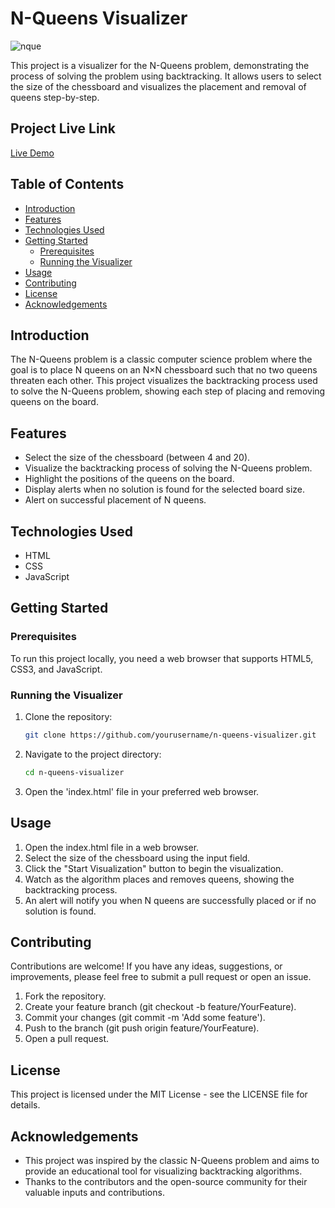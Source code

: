 # N-Queens Visualizer
![nque](https://github.com/TuShArBhArDwA/N-Queen_Visualizer/assets/116137083/7aa28cc0-fd33-4227-8978-efed779f669e)

This project is a visualizer for the N-Queens problem, demonstrating the process of solving the problem using backtracking. It allows users to select the size of the chessboard and visualizes the placement and removal of queens step-by-step.

## Project Live Link
[Live Demo](https://tusharbhardwa.github.io/N-Queen_Visualizer/)


## Table of Contents

- [Introduction](#introduction)
- [Features](#features)
- [Technologies Used](#technologies-used)
- [Getting Started](#getting-started)
  - [Prerequisites](#prerequisites)
  - [Running the Visualizer](#running-the-visualizer)
- [Usage](#usage)
- [Contributing](#contributing)
- [License](#license)
- [Acknowledgements](#acknowledgements)

## Introduction

The N-Queens problem is a classic computer science problem where the goal is to place N queens on an N×N chessboard such that no two queens threaten each other. This project visualizes the backtracking process used to solve the N-Queens problem, showing each step of placing and removing queens on the board.

## Features

- Select the size of the chessboard (between 4 and 20).
- Visualize the backtracking process of solving the N-Queens problem.
- Highlight the positions of the queens on the board.
- Display alerts when no solution is found for the selected board size.
- Alert on successful placement of N queens.

## Technologies Used

- HTML
- CSS
- JavaScript

## Getting Started

### Prerequisites

To run this project locally, you need a web browser that supports HTML5, CSS3, and JavaScript.

### Running the Visualizer

1. Clone the repository:
   ```sh
   git clone https://github.com/yourusername/n-queens-visualizer.git
2. Navigate to the project directory:
   ```sh
   cd n-queens-visualizer
3. Open the 'index.html' file in your preferred web browser.

## Usage
1. Open the index.html file in a web browser.
2. Select the size of the chessboard using the input field.
3. Click the "Start Visualization" button to begin the visualization.
4. Watch as the algorithm places and removes queens, showing the backtracking process.
5. An alert will notify you when N queens are successfully placed or if no solution is found.

## Contributing
Contributions are welcome! If you have any ideas, suggestions, or improvements, please feel free to submit a pull request or open an issue.

1. Fork the repository.
2. Create your feature branch (git checkout -b feature/YourFeature).
3. Commit your changes (git commit -m 'Add some feature').
4. Push to the branch (git push origin feature/YourFeature).
5. Open a pull request.
## License
This project is licensed under the MIT License - see the LICENSE file for details.

## Acknowledgements
- This project was inspired by the classic N-Queens problem and aims to provide an educational tool for visualizing backtracking algorithms.
- Thanks to the contributors and the open-source community for their valuable inputs and contributions.
